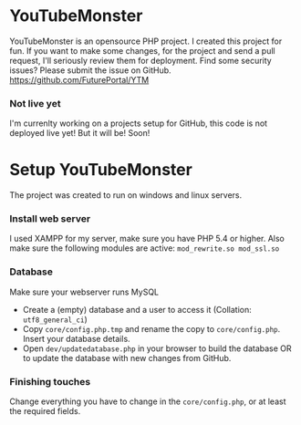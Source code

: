 # YouTubeMonster

YouTubeMonster is an opensource PHP project. I created this project for fun. If you want to make some changes, for the project and send a pull request, I'll seriously review them for deployment. Find some security issues? Please submit the issue on GitHub.
https://github.com/FuturePortal/YTM

### Not live yet

I'm currenlty working on a projects setup for GitHub, this code is not deployed live yet! But it will be! Soon!

# Setup YouTubeMonster

The project was created to run on windows and linux servers.

### Install web server
I used XAMPP for my server, make sure you have PHP 5.4 or higher. Also make sure the following modules are active:
`mod_rewrite.so
mod_ssl.so`

### Database
Make sure your webserver runs MySQL
* Create a (empty) database and a user to access it (Collation: `utf8_general_ci`)
* Copy `core/config.php.tmp` and rename the copy to `core/config.php`. Insert your database details.
* Open `dev/updatedatabase.php` in your browser to build the database OR to update the database with new changes from GitHub.

### Finishing touches
Change everything you have to change in the `core/config.php`, or at least the required fields.
